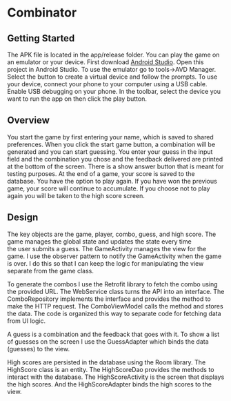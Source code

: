 # Combinator

## Getting Started

The APK file is located in the app/release folder.
You can play the game on an emulator or your device.
First download [Android Studio](https://developer.android.com/studio).
Open this project in Android Studio. To use the emulator go to tools->AVD Manager.
Select the button to create a virtual device and follow the
prompts. To use your device, connect your phone to your computer
using a USB cable. Enable USB debugging on your phone.
In the toolbar, select the device you want to run the app
on then click the play button.

## Overview

You start the game by first entering your name,
which is saved to shared preferences. When you
click the start game button, a combination
will be generated and you can start guessing. You
enter your guess in the input field and the combination
you chose and the feedback delivered are printed at the
bottom of the screen. There is a show answer button that
is meant for testing purposes. At the end of a game,
your score is saved to the database. You have the option
to play again. If you have won the previous game,
your score will continue to accumulate. If you choose not
to play again you will be taken to the high score screen.

## Design

The key objects are the game, player, combo, guess, and high score.
The game manages the global state and updates the state every time  
the user submits a guess. The GameActivity manages the view
for the game. I use the observer pattern to notify the GameActivity
when the game is over. I do this so that I can keep the logic
for manipulating the view separate from the game class.

To generate the combos I use the Retrofit library to fetch
the combo using the provided URL. The WebService class turns the
API into an interface. The ComboRepository implements the
interface and provides the method to make the HTTP request.
The ComboViewModel calls the method and stores the data.
The code is organized this way to separate code for fetching
data from UI logic.

A guess is a combination and the feedback that goes with it.
To show a list of guesses on the screen I use the GuessAdapter
which binds the data (guesses) to the view.

High scores are persisted in the database using the Room library.
The HighScore class is an entity. The HighScoreDao provides
the methods to interact with the database. The HighScoreActivity
is the screen that displays the high scores. And the HighScoreAdapter
binds the high scores to the view.